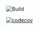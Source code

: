 ![Build](https://github.com/eanzhao/try-github-actions/actions/workflows/build.yml/badge.svg?branch=master)

[![codecov](https://codecov.io/gh/eanzhao/try-github-actions/branch/master/graph/badge.svg)](https://codecov.io/gh/eanzhao/try-github-actions)


